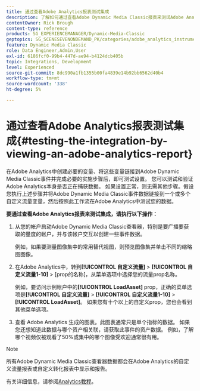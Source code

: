 ```yaml
---
title: 通过查看Adobe Analytics报表测试集成
description: 了解如何通过查看Adobe Dynamic Media Classic报表来测试Adobe Analytics中的集成。
contentOwner: Rick Brough
content-type: reference
products: SG_EXPERIENCEMANAGER/Dynamic-Media-Classic
geptopics: SG_SCENESEVENONDEMAND_PK/categories/adobe_analytics_instrumentation_kit
feature: Dynamic Media Classic
role: Data Engineer,Admin,User
exl-id: 6186fcf0-99b4-447d-ae94-b4124dcb405b
topic: Integrations, Development
level: Experienced
source-git-commit: 8dc990a1fb1355b00fa4839e14b92bb6562d40b4
workflow-type: tm+mt
source-wordcount: '338'
ht-degree: 5%

---
```


# 通过查看Adobe Analytics报表测试集成{#testing-the-integration-by-viewing-an-adobe-analytics-report}

在Adobe Analytics中创建必要的变量、将这些变量链接到Adobe Dynamic Media Classic事件并完成必要的实施步骤后，即可测试设置。 您可以测试和验证Adobe Analytics本身是否正在捕获数据。 如果设置正常，则无需其他步骤。假设您执行上述步骤并将Adobe Dynamic Media Classic事件数据链接到一个或多个自定义流量变量，然后按照此工作流在Adobe Analytics中测试您的数据。

**要通过查看Adobe Analytics报表来测试集成，请执行以下操作：**

1. 从您的帐户启动Adobe Dynamic Media Classic查看器，特别是要广播要获取的量度的帐户，并与该帐户交互以创建一些事件数据。

   例如，如果要测量图像集中的常用替代视图，则预览图像集并单击不同的缩略图图像。

1. 在Adobe Analytics中，转到&#x200B;**[!UICONTROL 自定义流量]** > **[!UICONTROL 自定义流量1-10]** > [prop的名称]，从菜单选项中选择您的流量prop名称。

   例如，要访问示例帐户中的&#x200B;**[!UICONTROL LoadAsset]** prop，正确的菜单选项是&#x200B;**[!UICONTROL 自定义流量]** > **[!UICONTROL 自定义流量1-10]** > **[!UICONTROL LoadAsset]**。 如果您有十个以上的自定义prop，您也会看到其他菜单选项。

1. 查看 Adobe Analytics 生成的图表。此图表通常只是单个指标的数据。 如果您还想知道此数据与哪个资产相关联，请获取此事件的资产数据。 例如，了解哪个视频仅被观看了50%或集中的哪个图像受欢迎通常很有用。

>[!NOTE]
>
>所有Adobe Dynamic Media Classic查看器数据都会在Adobe Analytics的自定义流量报表或自定义转化报表中显示和报告。

有关详细信息，请参阅[Analytics教程](https://experienceleague.adobe.com/en/docs/analytics-learn/tutorials/overview)。